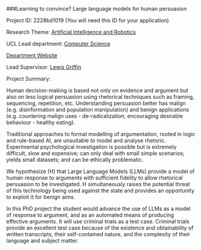 ###Learning to convince? Large language models for human persuasion

Project ID: 2228bd1019
(You will need this ID for your application)

Research Theme: [Artificial Intelligence and Robotics](../themes/artificial-intelligence-and-robotics.md)

UCL Lead department: [Computer Science](../departments/computer-science.md)

[Department Website](https://www.ucl.ac.uk/computer-science)

Lead Supervisor: [Lewis Griffin](https://iris.ucl.ac.uk/iris/browse/profile?upi=LDGRI51)

Project Summary:

Human decision-making is based not only on evidence and argument but also on less logical persuasion using rhetorical techniques such as framing, sequencing, repetition, etc. Understanding persuasion better has malign (e.g. disinformation and population manipulation) and benign applications (e.g. countering malign uses - de-radicalization; encouraging desirable behaviour - healthy eating).
 
 Traditional approaches to formal modelling of argumentation, rooted in logic and rule-based AI, are unsuitable to model and analyse rhetoric. Experimental psychological investigation is possible but is extremely difficult, slow and expensive; can only deal with small simple scenarios; yields small datasets; and can be ethically problematic.
 
 We hypothesize (H) that Large Language Models (LLMs) provide a model of human response to arguments with sufficient fidelity to allow rhetorical persuasion to be investigated. H simultaneously raises the potential threat of this technology being used against the state and provides an opportunity to exploit it for benign aims.
 
 In this PhD project the student would advance the use of LLMs as a model of response to argument, and as an automated means of producing effective arguments. It will use criminal trials as a test case. Criminal trials provide an excellent test case because of the existence and obtainability of written transcripts, their self-contained nature, and the complexity of their language and subject matter.